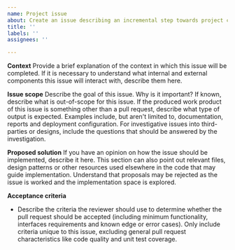 ```yaml
---
name: Project issue
about: Create an issue describing an incremental step towards project completion
title: ''
labels: ''
assignees: ''

---
```


**Context**
Provide a brief explanation of the context in which this issue will be completed. If it is necessary to understand what internal and external components this issue will interact with, describe them here.

**Issue scope**
Describe the goal of this issue. Why is it important? If known, describe what is out-of-scope for this issue. If the produced work product of this issue is something other than a pull request, describe what type of output is expected. Examples include, but aren't limited to, documentation, reports and deployment configuration. For investigative issues into third-parties or designs, include the questions that should be answered by the investigation.

**Proposed solution**
If you have an opinion on how the issue should be implemented, describe it here. This section can also point out relevant files, design patterns or other resources used elsewhere in the code that may guide implementation. Understand that proposals may be rejected as the issue is worked and the implementation space is explored.

**Acceptance criteria**
- Describe the criteria the reviewer should use to determine whether the pull request should be accepted (including minimum functionality, interfaces requirements and known edge or error cases). Only include criteria unique to this issue, excluding general pull request characteristics like code quality and unit test coverage.
